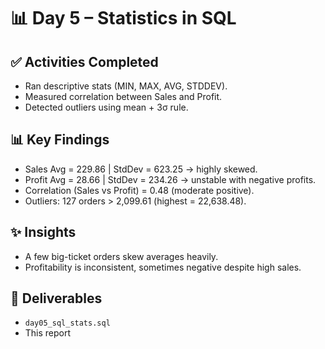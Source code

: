 # 📊 Day 5 – Statistics in SQL

## ✅ Activities Completed
- Ran descriptive stats (MIN, MAX, AVG, STDDEV).
- Measured correlation between Sales and Profit.
- Detected outliers using mean + 3σ rule.

## 📊 Key Findings
- Sales Avg = 229.86 | StdDev = 623.25 → highly skewed.
- Profit Avg = 28.66 | StdDev = 234.26 → unstable with negative profits.
- Correlation (Sales vs Profit) = 0.48 (moderate positive).
- Outliers: 127 orders > 2,099.61 (highest = 22,638.48).

## ✨ Insights
- A few big-ticket orders skew averages heavily.
- Profitability is inconsistent, sometimes negative despite high sales.

## 📌 Deliverables
- `day05_sql_stats.sql`
- This report
